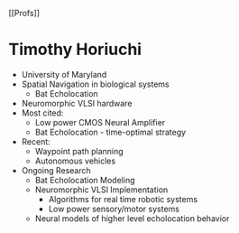 [[Profs]]
# Timothy Horiuchi

- University of Maryland
- Spatial Navigation in biological systems
	- Bat Echolocation
- Neuromorphic VLSI hardware
- Most cited:
	- Low power CMOS Neural Amplifier
	- Bat Echolocation - time-optimal strategy
- Recent:
	- Waypoint path planning
	- Autonomous vehicles
- Ongoing Research
	- Bat Echolocation Modeling
	- Neuromorphic VLSI Implementation
		- Algorithms for real time robotic systems
		- Low power sensory/motor systems
	- Neural models of higher level echolocation behavior	